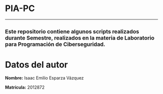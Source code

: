 # PIA-PC
---
<sub>Este repositorio contiene algunos scripts realizados durante Semestre, realizados en la materia de Laboratorio para Programación de Ciberseguridad.</sub>
---
# Datos del autor
**Nombre:** Isaac Emilio Esparza Vázquez 

**Matrícula:** 2012872 
